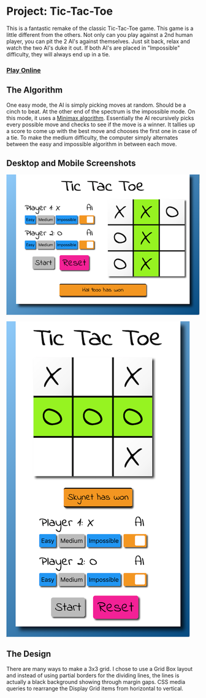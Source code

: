 # Project: Tic-Tac-Toe

This is a fantastic remake of the classic Tic-Tac-Toe game.
This game is a little different from the others.
Not only can you play against a 2nd human player, you can pit the 2 AI's against themselves.
Just sit back, relax and watch the two AI's duke it out.
If both AI's are placed in "Impossible" difficulty, they will always end up in a tie.

### [Play Online](https://winplam.github.io/tic-tac-toe/)

## The Algorithm
One easy mode, the AI is simply picking moves at random. Should be a cinch to beat.
At the other end of the spectrum is the impossible mode.
On this mode, it uses a [Minimax algorithm](https://en.wikipedia.org/wiki/Minimax).
Essentially the AI recursively picks every possible move and checks to see if the move is a winner.
It tallies up a score to come up with the best move and chooses the first one in case of a tie.
To make the medium difficulty, the computer simply alternates between the easy and impossible algorithm in between each move.

## Desktop and Mobile Screenshots

![DesktopScreenshot](desktop-screenshot.png)

![MobileScreenshot](mobile-screenshot.png)

## The Design
There are many ways to make a 3x3 grid.
I chose to use a Grid Box layout and instead of using partial borders for the dividing lines,
the lines is actually a black background showing through margin gaps.
CSS media queries to rearrange the Display Grid items from horizontal to vertical. 